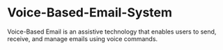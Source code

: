 # Voice-Based-Email-System
Voice-Based Email is an assistive technology that enables users to send, receive, and manage emails using voice commands.

